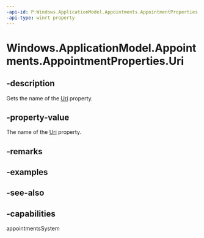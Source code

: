```yaml
---
-api-id: P:Windows.ApplicationModel.Appointments.AppointmentProperties.Uri
-api-type: winrt property
---
```


<!-- Property syntax
public string Uri { get; }
-->

# Windows.ApplicationModel.Appointments.AppointmentProperties.Uri

## -description
Gets the name of the [Uri](appointment_uri.md) property.

## -property-value
The name of the [Uri](appointment_uri.md) property.

## -remarks

## -examples

## -see-also

## -capabilities
appointmentsSystem
